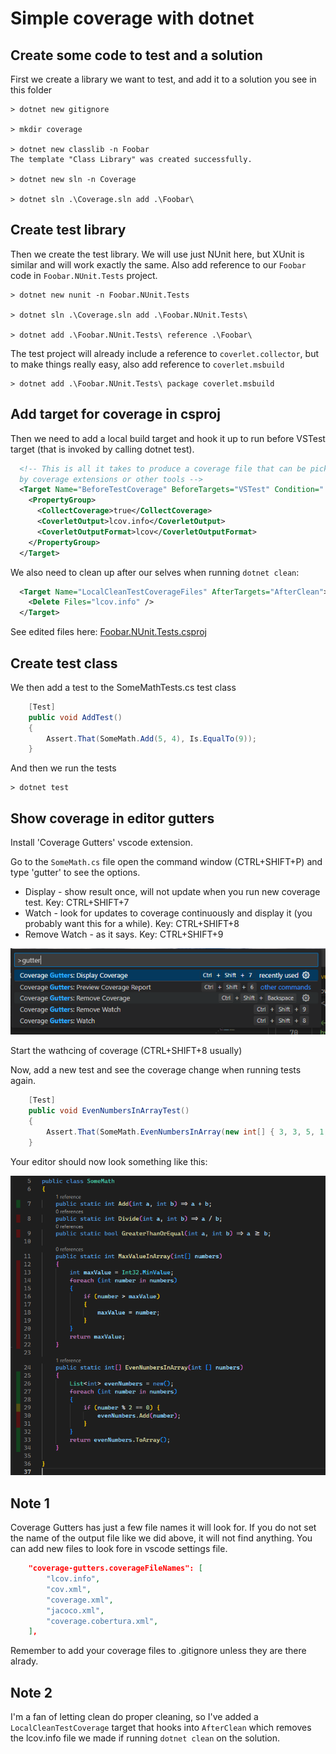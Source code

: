 # Simple coverage with dotnet

## Create some code to test and a solution

First we create a library we want to test, and add it to a solution you see in
this folder

```text
> dotnet new gitignore

> mkdir coverage

> dotnet new classlib -n Foobar
The template "Class Library" was created successfully.

> dotnet new sln -n Coverage

> dotnet sln .\Coverage.sln add .\Foobar\
```

## Create test library

Then we create the test library. We will use just NUnit here, but XUnit is
similar and will work exactly the same. Also add reference to our `Foobar` code
in `Foobar.NUnit.Tests` project.

```text
> dotnet new nunit -n Foobar.NUnit.Tests

> dotnet sln .\Coverage.sln add .\Foobar.NUnit.Tests\

> dotnet add .\Foobar.NUnit.Tests\ reference .\Foobar\
```

The test project will already include a reference to `coverlet.collector`, but
to make things really easy, also add reference to `coverlet.msbuild`

```text
> dotnet add .\Foobar.NUnit.Tests\ package coverlet.msbuild
```

## Add target for coverage in csproj

Then we need to add a local build target and hook it up to run before VSTest
target (that is invoked by calling dotnet test).

```xml
  <!-- This is all it takes to produce a coverage file that can be picked
  by coverage extensions or other tools -->
  <Target Name="BeforeTestCoverage" BeforeTargets="VSTest" Condition="'$(Configuration)'=='Debug'">
    <PropertyGroup>
      <CollectCoverage>true</CollectCoverage>
      <CoverletOutput>lcov.info</CoverletOutput>
      <CoverletOutputFormat>lcov</CoverletOutputFormat>
    </PropertyGroup>
  </Target>
```

We also need to clean up after our selves when running `dotnet clean`:

```xml
  <Target Name="LocalCleanTestCoverageFiles" AfterTargets="AfterClean">
    <Delete Files="lcov.info" />
  </Target>
```

See edited files here: [Foobar.NUnit.Tests.csproj](Foobar.NUnit.Tests/Foobar.NUnit.Tests.csproj)

## Create test class

We then add a test to the SomeMathTests.cs test class

```csharp
    [Test]
    public void AddTest()
    {
        Assert.That(SomeMath.Add(5, 4), Is.EqualTo(9));
    }
```

And then we run the tests

```text
> dotnet test
```

## Show coverage in editor gutters

Install 'Coverage Gutters' vscode extension.

Go to the `SomeMath.cs` file open the command window (CTRL+SHIFT+P) and type 'gutter' to see the options.

* Display - show result once, will not update when you run new coverage test. Key: CTRL+SHIFT+7
* Watch - look for updates to coverage continuously and display it (you probably
  want this for a while). Key: CTRL+SHIFT+8
* Remove Watch - as it says. Key: CTRL+SHIFT+9

![image.png](Simple%20coverage.md.CoverageGutters.png)

Start the wathcing of coverage (CTRL+SHIFT+8 usually)

Now, add a new test and see the coverage change when running tests again.

```csharp
    [Test]
    public void EvenNumbersInArrayTest()
    {
        Assert.That(SomeMath.EvenNumbersInArray(new int[] { 3, 3, 5, 1, 9 }), Is.EqualTo(new int[] { }));
    }
```

Your editor should now look something like this:

![Example of how gutters look like](Simple%20coverage.md.CoverageGutters.SomeMath.png)

## Note 1

Coverage Gutters has just a few file names it will look for. If you do not set
the name of the output file like we did above, it will not find anything. You
can add new files to look fore in vscode settings file.

```json
    "coverage-gutters.coverageFileNames": [
        "lcov.info",
        "cov.xml",
        "coverage.xml",
        "jacoco.xml",
        "coverage.cobertura.xml",        
    ],
```

Remember to add your coverage files to .gitignore unless they are there alrady.

## Note 2

I'm a fan of letting clean do proper cleaning, so I've added a
`LocalCleanTestCoverage` target that hooks into `AfterClean` which removes the
lcov.info file we made if running `dotnet clean` on the solution.
